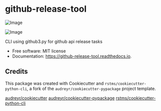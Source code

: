 github-release-tool
===================


![Image](https://img.shields.io/github/license/rstms/github_release_tool)

![Image](https://img.shields.io/pypi/v/github_release_tool.svg)





CLI using github3.py for github api release tasks


* Free software: MIT license
* Documentation: https://github-release-tool.readthedocs.io.



Credits
-------

This package was created with Cookiecutter and `rstms/cookiecutter-python-cli`, a fork of the `audreyr/cookiecutter-pypackage` project template.

[audreyr/cookiecutter](https://github.com/audreyr/cookiecutter)
[audreyr/cookiecutter-pypackage](https://github.com/audreyr/cookiecutter-pypackage)
[rstms/cookiecutter-python-cli](https://github.com/rstms/cookiecutter-python-cli)
